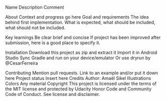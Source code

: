 Name
Description
Comment



About
Context and progress go here
Goal and requirements
The idea behind first implementation. What is expected, what should be included, what should not be included.

Key learnings
Be
clear
brief
and
concise
If project has been improved after submission, here is a good place to specify it.

Installation
Download this project as zip and extract it
Import it in Android Studio
Sync Gradle and run on your device/emulator
Or use dryrun by @CesarFerreira

Contributing
Mention pull requests. Link to an example and/or put it down here
Project status
Insert here
Credits
Author: Amaël Sikel
Illustrations
Colors
Any material
Copyright
This project is licensed under the terms of the MIT license and protected by Udacity Honor Code and Community Code of Conduct. See license and disclaimer.
